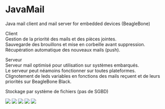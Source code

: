 # JavaMail
Java mail client and mail server for embedded devices (BeagleBone)

Client<br>
Gestion de la priorité des mails et des pièces jointes.<br>
Sauvegarde des brouillons et mise en corbeille avant suppression.<br>
Récupération automatique des nouveaux mails (push).<br>

Serveur<br>
Serveur mail optimisé pour utilisation sur systèmes embarqués.<br>
Le serveur peut néamoins fonctionner sur toutes plateformes.<br>
Clignotement de leds variables en fonctions des mails reçuent et de leurs priorités sur BeagleBone Black.<br>

Stockage par système de fichiers (pas de SGBD)

![](https://cloud.githubusercontent.com/assets/9430924/9833983/746bff40-5977-11e5-8f1b-546b2cb6c8fe.PNG)
![](https://cloud.githubusercontent.com/assets/9430924/9833987/804b55ea-5977-11e5-89f6-b67af9ebb93f.PNG)
![](https://cloud.githubusercontent.com/assets/9430924/9833986/7a5b543c-5977-11e5-96a5-bb5ce9c9fc5c.PNG)
![](https://cloud.githubusercontent.com/assets/9430924/9833988/88fa9fe8-5977-11e5-942b-17e8bfefc2c2.PNG)
![](https://cloud.githubusercontent.com/assets/9430924/9833989/8b31ee88-5977-11e5-9b33-343790ae43bb.PNG)
